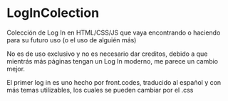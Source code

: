 # LogInColection
Colección de Log In en HTML/CSS/JS que vaya encontrando o haciendo para su futuro uso (o el uso de alguién más)

No es de uso exclusivo y no es necesario dar creditos, debido a que mientrás más páginas tengan un Log In moderno, me parece un cambio mejor.

El primer log in es uno hecho por front.codes, traducido al español y con más temas utilizables, los cuales se pueden cambiar por el .css
